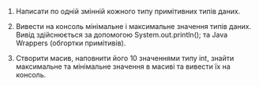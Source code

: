 1. Написати по одній змінній кожного типу примітивних типів даних.

2. Вивести на консоль мінімальне і максимальне значення типів даних. Вивід здійснюється за допомогою System.out.println();  та Java Wrappers (обгортки примітивів).

3. Створити масив, наповнити його 10 значеннями типу int, знайти  максимальне та  мінімальне значення в масиві та вивести їх на консоль.
